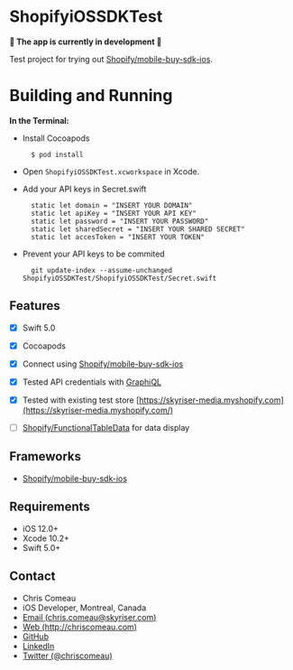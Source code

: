 # ShopifyiOSSDKTest

**🚧 The app is currently in development 🚧**

Test project for trying out [Shopify/mobile-buy-sdk-ios](https://github.com/Shopify/mobile-buy-sdk-ios).


# Building and Running


**In the Terminal:**


* Install Cocoapods

        $ pod install

* Open `ShopifyiOSSDKTest.xcworkspace` in Xcode.
      
* Add your API keys in Secret.swift

        static let domain = "INSERT YOUR DOMAIN"
        static let apiKey = "INSERT YOUR API KEY"
        static let password = "INSERT YOUR PASSWORD"
        static let sharedSecret = "INSERT YOUR SHARED SECRET"
        static let accesToken = "INSERT YOUR TOKEN"


* Prevent your API keys to be commited

        git update-index --assume-unchanged ShopifyiOSSDKTest/ShopifyiOSSDKTest/Secret.swift



## Features

- [x] Swift 5.0
- [x] Cocoapods
- [x] Connect using [Shopify/mobile-buy-sdk-ios](https://github.com/Shopify/mobile-buy-sdk-ios) 
- [x] Tested API credentials with [GraphiQL](https://github.com/graphql/graphiql)
- [x] Tested with existing test store [https://skyriser-media.myshopify.com](https://skyriser-media.myshopify.com/)
- [ ] [Shopify/FunctionalTableData](https://github.com/Shopify/FunctionalTableData) for data display


## Frameworks

- [Shopify/mobile-buy-sdk-ios](https://github.com/Shopify/mobile-buy-sdk-ios)

 
## Requirements

- iOS 12.0+ 
- Xcode 10.2+
- Swift 5.0+




## Contact

* Chris Comeau
* iOS Developer, Montreal, Canada
* [Email (chris.comeau@skyriser.com)](mailto:chris.comeau@skyriser.com)
* [Web (http://chriscomeau.com)](http://chriscomeau.com)
* [GitHub](https://github.com/chriscomeau)
* [LinkedIn](https://www.linkedin.com/in/christiancomeau)
* [Twitter (@chriscomeau)](http://twitter.com/chriscomeau)
